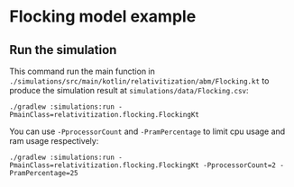 # Flocking model example

## Run the simulation

This command run the main function in
`./simulations/src/main/kotlin/relativitization/abm/Flocking.kt` 
to produce the simulation result at `simulations/data/Flocking.csv`:

```
./gradlew :simulations:run -PmainClass=relativitization.flocking.FlockingKt
```

You can use `-PprocessorCount` and `-PramPercentage` to limit cpu usage and ram usage respectively:

```
./gradlew :simulations:run -PmainClass=relativitization.flocking.FlockingKt -PprocessorCount=2 -PramPercentage=25
```
